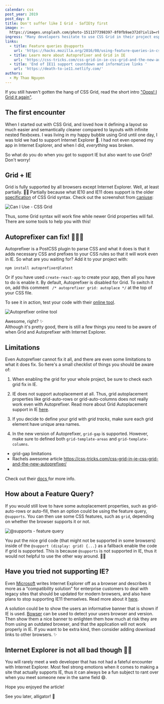 ```yaml
---
calendar: css
post_year: 2019
post_day: 8
title: Don't suffer like I Grid - SafIEty first
image: >-
  https://images.unsplash.com/photo-1511377398397-8f0fb9ae372d?ixlib=rb-1.2.1&ixid=eyJhcHBfaWQiOjEyMDd9&auto=format&fit=crop&w=2100&q=80
ingress: "Many developers hesitate to use CSS Grid in their project especially if they have to support Internet Explorer. All web developers loves to rant about IE, and this time, I learned the hard way what the fuss was all about. \U0001F605"
links:
  - title: Feature queries @supports
    url: 'https://hacks.mozilla.org/2016/08/using-feature-queries-in-css/ '
  - title: Learn more about Autoprefixer and Grid in IE
    url: 'https://css-tricks.com/css-grid-in-ie-css-grid-and-the-new-autoprefixer/ '
  - title: 'End of IE11 support countdown and informative links '
    url: 'https://death-to-ie11.netlify.com/'
authors:
  - My Thao Nguyen
---
```

If you still haven't gotten the hang of CSS Grid, read the short intro ["Oops! I Grid it again"](https://css.christmas/2019/4). 

## The first encounter

When I started out with CSS Grid, and loved how it defining a layout so much easier and semantically cleaner compared to layouts with infinite nested flexboxes. I was living in my happy bubble using Grid until one day, I was told we had to support Internet Explorer 😬. I had not even opened my app in Internet Explorer, and when I did, _everything_ was broken. 

So what do you do when you got to support IE but also want to use Grid? Don't worry! 

## Grid + IE

Grid is fully supported by all browsers except Internet Explorer.  Well, at least partially. 🤷🏻 Partially because what IE10 and IE11 does support is the older [specification](https://www.w3.org/TR/2011/WD-css3-grid-layout-20110407/) of CSS Grid syntax. Check out the screenshot from [caniuse](https://caniuse.com/#search=grid):

![Can I Use - CSS Grid ](/assets/grid.png "Can I Use - CSS Grid ")

Thus, some Grid syntax will work fine while newer Grid properties will fail. There are some tools to help you with this! 

## Autoprefixer can fix! 💁🏻✨

Autoprefixer is a PostCSS plugin to parse CSS and what it does is that it adds necessary CSS and prefixes to your CSS rules so that it will work even in IE. So what are you waiting for? Add it to your project with:

```
npm install autoprefixer@latest
```

Or if you have used `create-react-app` to create your app, then all you have to do is enable it. By default, Autoprefixer is disabled for Grid. To switch it on, add this comment ` /* autoprefixer grid: autoplace */` at the top of your CSS file. 

To see it in action, test your code with their [online tool](https://autoprefixer.github.io/). 

![Autoprefixer online tool](/assets/screen-shot-2019-12-02-at-20.06.13.png "Autoprefixer online tool")

Awesome, right? ✨ \
Although it's pretty good, there is still a few things you need to be aware of when Grid and Autoprefixer with Internet Explorer.  

## Limitations

Even Autoprefixer cannot fix it all, and there are even some limitations to what it does fix. So here's a small checklist of things you should be aware of:

1. When enabling the grid for your whole project, be sure to check each grid fix in IE. 

2. IE does not support autoplacement at all. Thus, grid autoplacement properties like grid-auto-rows or grid-auto-columns does not really work even with Autoprefixer. Read more about Grid Autoplacement support in IE [here](https://github.com/postcss/autoprefixer#grid-autoplacement-support-in-ie).

3. If you decide to define your grid with _grid tracks_, make sure each grid element have unique area names. 

4. In the new version of Autoprefixer, `grid-gap` is supported. However, make sure to defined both `grid-template-areas` and `grid-template-columns`.

 

* grid-gap limitations 
* Rachels awesome article https://css-tricks.com/css-grid-in-ie-css-grid-and-the-new-autoprefixer/ 
* 

Check out their [docs ](https://github.com/postcss/autoprefixer#grid-autoplacement-support-in-ie)for more info. 



## How about a Feature Query?

If you would still love to have some autoplacement properties, such as grid-auto-rows or auto-fill, then an option could be using the feature query, `@supports`. You can then use some CSS features, such as `grid`, depending on whether the browser supports it or not.  

![@supports - feature query](/assets/screen-shot-2019-12-07-at-14.36.57.png "@supports - feature query")

You put the nice grid code (that might not be supported in some browsers) inside of the `@support (display: grid) {...}` as a fallback enable the code if grid is supported. This is because `@supports` is not supported in IE, thus it would not helpful to use the other way around. 🤷🏻

## Have you tried not supporting IE?

Even [Microsoft](https://techcommunity.microsoft.com/t5/Windows-IT-Pro-Blog/The-perils-of-using-Internet-Explorer-as-your-default-browser/ba-p/331732) writes Internet Explorer off as a browser and describes it more as a “compatibility solution”  for enterprise customers to deal with legacy sites that should be updated for modern browsers, and also have plans to stop supporting IE11 themselves. Read more about it [here](https://www.microsoft.com/en-ca/windowsforbusiness/end-of-ie-support).  

A solution could be to show the users an informative banner that is shown if IE is used. [Bowser](https://github.com/lancedikson/bowser) can be used to detect your users browser and version. Then show them a nice banner to enlighten them how much at risk they are from using an outdated browser, and that the application will not work properly in IE. If you want to be extra kind, then consider adding download links to other browsers. ✨

## Internet Explorer is not all bad though 🤷🏻

You will rarely meet a web developer that has not had a fateful encounter with Internet Explorer. Most feel strong emotions when it comes to making a site that actually supports IE, thus it can always be a fun subject to rant over when you meet someone new in the same field 😄. 

Hope you enjoyed the article! 

See you later, alligator! 🐊
